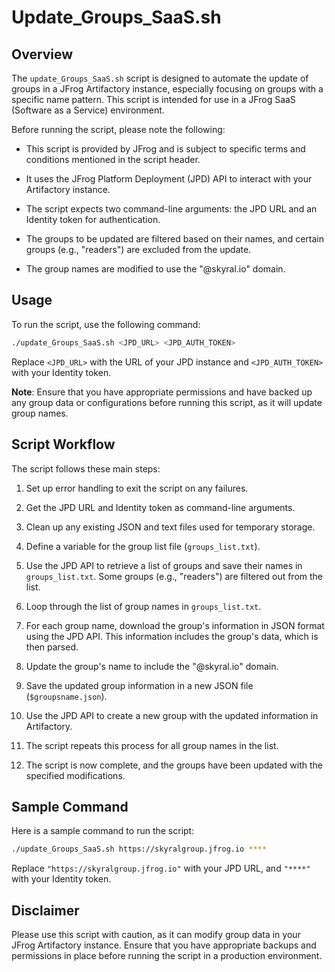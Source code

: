 # Update_Groups_SaaS.sh

## Overview

The `update_Groups_SaaS.sh` script is designed to automate the update of groups in a JFrog Artifactory instance, especially focusing on groups with a specific name pattern. This script is intended for use in a JFrog SaaS (Software as a Service) environment.

Before running the script, please note the following:

- This script is provided by JFrog and is subject to specific terms and conditions mentioned in the script header.

- It uses the JFrog Platform Deployment (JPD) API to interact with your Artifactory instance.

- The script expects two command-line arguments: the JPD URL and an Identity token for authentication.

- The groups to be updated are filtered based on their names, and certain groups (e.g., "readers") are excluded from the update.

- The group names are modified to use the "@skyral.io" domain.

## Usage

To run the script, use the following command:

```bash
./update_Groups_SaaS.sh <JPD_URL> <JPD_AUTH_TOKEN>
```

Replace `<JPD_URL>` with the URL of your JPD instance and `<JPD_AUTH_TOKEN>` with your Identity token.

**Note**: Ensure that you have appropriate permissions and have backed up any group data or configurations before running this script, as it will update group names.

## Script Workflow

The script follows these main steps:

1. Set up error handling to exit the script on any failures.

2. Get the JPD URL and Identity token as command-line arguments.

3. Clean up any existing JSON and text files used for temporary storage.

4. Define a variable for the group list file (`groups_list.txt`).

5. Use the JPD API to retrieve a list of groups and save their names in `groups_list.txt`. Some groups (e.g., "readers") are filtered out from the list.

6. Loop through the list of group names in `groups_list.txt`.

7. For each group name, download the group's information in JSON format using the JPD API. This information includes the group's data, which is then parsed.

8. Update the group's name to include the "@skyral.io" domain.

9. Save the updated group information in a new JSON file (`$groupsname.json`).

10. Use the JPD API to create a new group with the updated information in Artifactory.

11. The script repeats this process for all group names in the list.

12. The script is now complete, and the groups have been updated with the specified modifications.

## Sample Command

Here is a sample command to run the script:

```bash
./update_Groups_SaaS.sh https://skyralgroup.jfrog.io ****
```

Replace `"https://skyralgroup.jfrog.io"` with your JPD URL, and `"****"` with your Identity token.

## Disclaimer

Please use this script with caution, as it can modify group data in your JFrog Artifactory instance. Ensure that you have appropriate backups and permissions in place before running the script in a production environment.